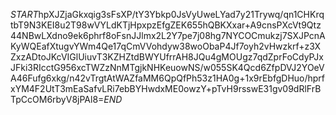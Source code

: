$START$hpXJZjaGkxqig3sFsXP/tY3Ybkp0JsVyUweLYad7y21Trywq/qn1CHKrqtbT9N3KEI8u2T98wVYLdKTjHpxpzEfgZEK655hQBKXxar+A9cnsPXcVt9Qtz44NBwLXdno9ek6phrf8oFsnJJlmx2L2Y7pe7j08hg7NYCOCmukzj7SXJPcnAKyWQEafXtugvYWm4Qe17qCmVVohdyw38woObaP4Jf7oyh2vHwzkrf+z3XZxzADtoJKcVIGlUiuvT3KZHZtdBWYUfrrAH8JQu4gMOUgz7qdZprFoCdyPJxJFki3RIcctG956xcTWZzNnMTgjkNHKeuowNS/w055SK4Qcd6ZfpDVJ2YOeVA46Fufg6xkg/n42vTrgtAtWAZfaMM6QpQfPh53z1HA0g+1x9rEbfgDHuo/hprfxYM4F2UtT3mEaSafvLRi7ebBYHwdxME0owzY+pTvH9rsswE31gv09dRlFrBTpCcOM6rbyV8jPAl8=$END$